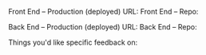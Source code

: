 Front End – Production (deployed) URL:
Front End – Repo:

Back End – Production (deployed) URL:
Back End – Repo:

Things you'd like specific feedback on:
